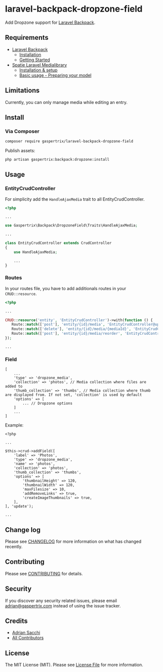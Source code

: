 # laravel-backpack-dropzone-field

Add Dropzone support for [Laravel Backpack](https://laravel-backpack.readme.io/docs).

## Requirements
- [Laravel Backpack](https://laravel-backpack.readme.io/docs)
	- [Installation](https://laravel-backpack.readme.io/v3.4/docs/install-on-laravel-56 "Installation")
	- [Getting Started](https://laravel-backpack.readme.io/v3.4/docs/1-welcome-6-min "Getting Started")
- [Spatie Laravel Medialibrary](https://docs.spatie.be/laravel-medialibrary/v7/)
	- [Installation & setup](https://docs.spatie.be/laravel-medialibrary/v7/installation-setup "Installation & setup")
	- [Basic usage - Preparing your model](https://docs.spatie.be/laravel-medialibrary/v7/basic-usage/preparing-your-model "Basic usage - Preparing your model")

## Limitations
Currently, you can only manage media while editing an entry.

## Install

### Via Composer

``` bash
composer require gaspertrix/laravel-backpack-dropzone-field
```

Publish assets:
``` bash
php artisan gaspertrix:backpack:dropzone:install
```

## Usage

### EntityCrudController

For simplicity add the `HandleAjaxMedia` trait to all EntityCrudController.

```php
<?php

...

use Gaspertrix\Backpack\DropzoneField\Traits\HandleAjaxMedia;

...

class EntityCrudController extends CrudController
{
    use HandleAjaxMedia;

	...
}

```

### Routes

In your routes file, you have to add additionals routes in your `CRUD::resource`.

 ```php
 <?php

...

CRUD::resource('entity', 'EntityCrudController')->with(function () {
    Route::match(['post'], 'entity/{id}/media', 'EntityCrudController@uploadMedia');
    Route::match(['delete'], 'entity/{id}/media/{mediaId}', 'EntityCrudController@deleteMedia');
    Route::match(['post'], 'entity/{id}/media/reorder', 'EntityCrudController@reorderMedia');
});

...
 ```

### Field


```
[
	...
	'type' => 'dropzone_media',
	'collection' => 'photos', // Media collection where files are added to
	'thumb_collection' => 'thumbs', // Media collection where thumb are displayed from. If not set, 'collection' is used by default
	'options' => [
		... // Dropzone options
	]
	...
]
```

Example:

```
<?php

...

$this->crud->addField([
	'label' => 'Photos',
	'type' => 'dropzone_media',
	'name' => 'photos',
	'collection' => 'photos',
	'thumb_collection' => 'thumbs',
	'options' => [
		'thumbnailHeight' => 120,
		'thumbnailWidth' => 120,
		'maxFilesize' => 10,
		'addRemoveLinks' => true,
		'createImageThumbnails' => true,
	],
], 'update');

...
```

## Change log

Please see [CHANGELOG](CHANGELOG.md) for more information on what has changed recently.

## Contributing

Please see [CONTRIBUTING](CONTRIBUTING.md) for details.

## Security

If you discover any security related issues, please email adrian@gaspertrix.com instead of using the issue tracker.

## Credits

- [Adrian Sacchi][link-author]
- [All Contributors][link-contributors]

## License

The MIT License (MIT). Please see [License File](LICENSE.md) for more information.

[link-author]: https://github.com/gaspertrix
[link-contributors]: ../../contributors
